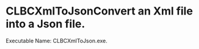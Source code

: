 
# CLBCXmlToJsonConvert an Xml file into a Json file.
          
Executable Name: CLBCXmlToJson.exe.
        
        